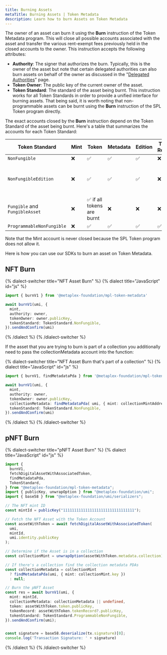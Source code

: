 ```yaml
---
title: Burning Assets
metaTitle: Burning Assets | Token Metadata
description: Learn how to burn Assets on Token Metadata
---
```


The owner of an asset can burn it using the **Burn** instruction of the Token Metadata program. This will close all possible accounts associated with the asset and transfer the various rent-exempt fees previously held in the closed accounts to the owner. This instruction accepts the following attributes:

- **Authority**: The signer that authorizes the burn. Typically, this is the owner of the asset but note that certain delegated authorities can also burn assets on behalf of the owner as discussed in the "[Delegated Authorities](/token-metadata/delegates)" page.
- **Token Owner**: The public key of the current owner of the asset.
- **Token Standard**: The standard of the asset being burnt. This instruction works for all Token Standards in order to provide a unified interface for burning assets. That being said, it is worth noting that non-programmable assets can be burnt using the **Burn** instruction of the SPL Token program directly.

The exact accounts closed by the **Burn** instruction depend on the Token Standard of the asset being burnt. Here's a table that summarizes the accounts for each Token Standard:

| Token Standard                 | Mint | Token                      | Metadata | Edition | Token Record | Edition Marker                    |
| ------------------------------ | ---- | -------------------------- | -------- | ------- | ------------ | --------------------------------- |
| `NonFungible`                  | ❌   | ✅                         | ✅       | ✅      | ❌           | ❌                                |
| `NonFungibleEdition`           | ❌   | ✅                         | ✅       | ✅      | ❌           | ✅ if all prints for it are burnt |
| `Fungible` and `FungibleAsset` | ❌   | ✅ if all tokens are burnt | ❌       | ❌      | ❌           | ❌                                |
| `ProgrammableNonFungible`      | ❌   | ✅                         | ✅       | ✅      | ✅           | ❌                                |

Note that the Mint account is never closed because the SPL Token program does not allow it.

Here is how you can use our SDKs to burn an asset on Token Metadata.

## NFT Burn

{% dialect-switcher title="NFT Asset Burn" %}
{% dialect title="JavaScript" id="js" %}

```ts
import { burnV1 } from '@metaplex-foundation/mpl-token-metadata'

await burnV1(umi, {
  mint,
  authority: owner,
  tokenOwner: owner.publicKey,
  tokenStandard: TokenStandard.NonFungible,
}).sendAndConfirm(umi)
```

{% /dialect %}
{% /dialect-switcher %}

If the asset that you are trying to burn is part of a collection you additionally need to pass the collectionMetadata account into the function:

{% dialect-switcher title="NFT Asset Burn that's part of a collection" %}
{% dialect title="JavaScript" id="js" %}

```ts
import { burnV1, findMetadataPda } from '@metaplex-foundation/mpl-token-metadata'

await burnV1(umi, {
  mint,
  authority: owner,
  tokenOwner: owner.publicKey,
  collectionMetadata: findMetadataPda( umi, { mint: collectionMintAddress })
  tokenStandard: TokenStandard.NonFungible,
}).sendAndConfirm(umi)
```

{% /dialect %}
{% /dialect-switcher %}

## pNFT Burn

{% dialect-switcher title="pNFT Asset Burn" %}
{% dialect title="JavaScript" id="js" %}

```ts
import {
  burnV1,
  fetchDigitalAssetWithAssociatedToken,
  findMetadataPda,
  TokenStandard,
} from "@metaplex-foundation/mpl-token-metadata";
import { publicKey, unwrapOption } from "@metaplex-foundation/umi";
import { base58 } from "@metaplex-foundation/umi/serializers";

// The NFT mint ID
const mintId = publicKey("11111111111111111111111111111111");

// Fetch the NFT Asset with the Token Account
const assetWithToken = await fetchDigitalAssetWithAssociatedToken(
  umi,
  mintId,
  umi.identity.publicKey
);

// Determine if the Asset is in a collection
const collectionMint = unwrapOption(assetWithToken.metadata.collection);

// If there's a collection find the collection metadata PDAs
const collectionMetadata = collectionMint
  ? findMetadataPda(umi, { mint: collectionMint.key })
  : null;

// Burn the pNFT Asset
const res = await burnV1(umi, {
  mint: mintId,
  collectionMetadata: collectionMetadata || undefined,
  token: assetWithToken.token.publicKey,
  tokenRecord: assetWithToken.tokenRecord?.publicKey,
  tokenStandard: TokenStandard.ProgrammableNonFungible,
}).sendAndConfirm(umi);


const signature = base58.deserialize(tx.signature)[0];
console.log('Transaction Signature: ' + signature)
```

{% /dialect %}
{% /dialect-switcher %}
